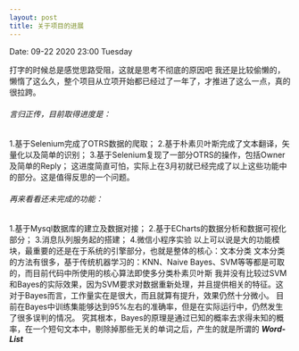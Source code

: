 ```yaml
---
layout: post
title: 关于项目的进展
---
```


Date: 09-22 2020 23:00 Tuesday

打字的时候总是感觉思路受阻，这就是思考不彻底的原因吧
我还是比较偷懒的，懒惰了这么久，整个项目从立项开始都已经过了一年了，才推进了这么一点，真的很拉跨。
###### 言归正传，目前取得进度是：
  1.基于Selenium完成了OTRS数据的爬取；
  2.基于朴素贝叶斯完成了文本翻译，矢量化以及简单的识别；
  3.基于Selenium复现了一部分OTRS的操作，包括Owner及简单的Reply；
这进度简直可怕，实际上在3月初就已经完成了以上这些功能中的部分。这是值得反思的一个问题。
###### 再来看看还未完成的功能：
  1.基于Mysql数据库的建立及数据对接；
  2.基于ECharts的数据分析和数据可视化部分；
  3.消息队列服务起的搭建；
  4.微信小程序实验
以上可以说是大的功能模块，最重要的还是在于系统的引擎部分，也就是整体的核心：文本分类
文本分类的方法有很多，基于传统机器学习的：KNN、Naive Bayes、SVM等等都是可取的，而目前代码中所使用的核心算法即使多分类朴素贝叶斯
我并没有比较过SVM和Bayes的实际效果，因为SVM要求对数据重新处理，并且提供相关的特征。这对于Bayes而言，工作量实在是很大，而且就算有提升，效果仍然十分微小。
目前在Bayes中训练集能够达到95%左右的准确率，但是在实际运行中，仍然发生了很多误判的情况。
究其根本，Bayes的原理是通过已知的概率去求得未知的概率，在一个短句文本中，剔除掉那些无关的单词之后，产生的就是所谓的 <b><em>Word-List</em></b>
